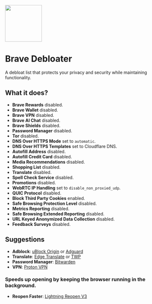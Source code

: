 <img src="https://github.com/user-attachments/assets/66330013-9cc9-4a9b-8ba9-cfda5b6340dd" width="120" />

# Brave Debloater
A debloat list that protects your privacy and security while maintaining functionality.

## What it does?

- **Brave Rewards** disabled.
- **Brave Wallet** disabled.
- **Brave VPN** disabled.
- **Brave AI Chat** disabled.
- **Brave Shields** disabled.
- **Password Manager** disabled.
- **Tor** disabled.
- **DNS Over HTTPS Mode** set to `automatic`.
- **DNS Over HTTPS Templates** set to Cloudflare DNS.
- **Autofill Address** disabled.
- **Autofill Credit Card** disabled.
- **Media Recommendations** disabled.
- **Shopping List** disabled.
- **Translate** disabled.
- **Spell Check Service** disabled.
- **Promotions** disabled.
- **WebRTC IP Handling** set to `disable_non_proxied_udp`.
- **QUIC Protocol** disabled.
- **Block Third Party Cookies** enabled.
- **Safe Browsing Protection Level** disabled.
- **Metrics Reporting** disabled.
- **Safe Browsing Extended Reporting** disabled.
- **URL Keyed Anonymized Data Collection** disabled.
- **Feedback Surveys** disabled.

## Suggestions

- **Adblock**: [uBlock Origin](https://chromewebstore.google.com/detail/ublock-origin/cjpalhdlnbpafiamejdnhcphjbkeiagm) or [Adguard](https://chromewebstore.google.com/detail/adguard-adblocker/bgnkhhnnamicmpeenaelnjfhikgbkllg)
- **Translate**: [Edge Translate](https://github.com/EdgeTranslate/EdgeTranslate) or [TWP](https://github.com/FilipePS/Traduzir-paginas-web)
- **Password Manager**: [Bitwarden](https://chromewebstore.google.com/detail/bitwarden-parola-y%C3%B6netici/nngceckbapebfimnlniiiahkandclblb)
- **VPN**: [Proton VPN](https://chromewebstore.google.com/detail/proton-vpn-fast-secure/jplgfhpmjnbigmhklmmbgecoobifkmpa)

### Speeds up opening by keeping the browser running in the background.
- **Reopen Faster**: [Lightning Reopen V3](https://chromewebstore.google.com/detail/lightning-reopen-v3/egchpomclkbegdfgkdmhmbhpanlahoda)
